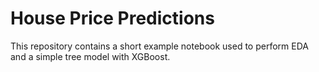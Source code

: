 # House Price Predictions
This repository contains a short example notebook used to perform EDA and a simple tree model with XGBoost. 



